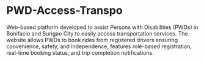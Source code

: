 # PWD-Access-Transpo
Web-based platform developed to assist Persons with Disabilities (PWDs) in Bonifacio and Surigao City to easily access transportation services. The website allows PWDs to book rides from registered drivers ensuring convenience, safety, and independence, features role-based registration, real-time booking status, and trip completion notifications.
